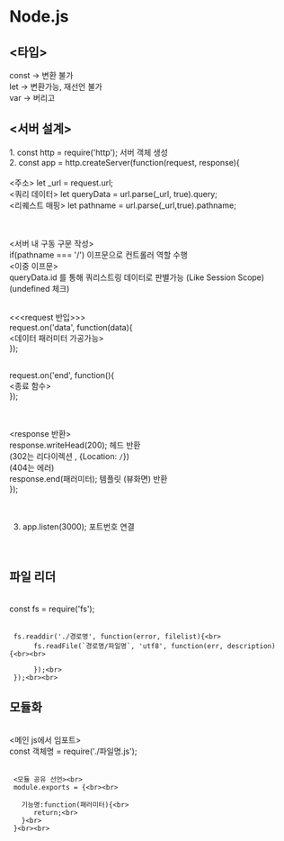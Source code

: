 # Node.js

<h2><타입></h2>
const -> 변환 불가<br>
let -> 변환가능, 재선언 불가<br>
var -> 버리고<br>

<h2><서버 설계></h2>
1. const http = require('http'); 서버 객체 생성<br>
2. const app = http.createServer(function(request, response){<br>
<br>
  <주소> let _url = request.url;<br>
  <쿼리 데이터> let queryData = url.parse(_url, true).query;<br>
  <리퀘스트 매핑> let pathname = url.parse(_url,true).pathname;<br>
   <br><br>
   
   <서버 내 구동 구문 작성><br>
   if(pathname === '/') 이프문으로 컨트롤러 역할 수행 <br>
      <이중 이프문><br>
        queryData.id 를 통해 쿼리스트링 데이터로 판별가능 (Like Session Scope)<br>
        (undefined 체크)<br><br>
   
   <<<request 반입>>><br>
   request.on('data', function(data){<br>
      <데이터 패러미터 가공가능><br>
   });<br><br>
   
   request.on('end', function(){<br>
      <종료 함수><br>
   });<br><br><br>
   
   
   <response 반환><br>
   response.writeHead(200); 헤드 반환 <br>
      (302는 리다이렉션 , {Location: `/`})<br>
      (404는 에러)<br>
   response.end(패러미터); 템플릿 (뷰화면) 반환<br>
});<br><br><br>

     

3. app.listen(3000); 포트번호 연결<br><br><br>

          

<h2>파일 리더</h2><br>
const fs = require('fs');<br><br>
     
     fs.readdir('./경로명', function(error, filelist){<br>
          fs.readFile(`경로명/파일명`, 'utf8', function(err, description){<br><br>
        
          });<br>
     });<br><br>
     
<h2>모듈화</h2>
     <br>
     <메인 js에서 임포트><br>
     const 객체명 = require('./파일명.js');<br><br>
       
     <모듈 공유 선언><br>
     module.exports = {<br><br>
     
       기능명:function(패러미터){<br>
          return;<br>
       }<br>
     }<br><br>
     

